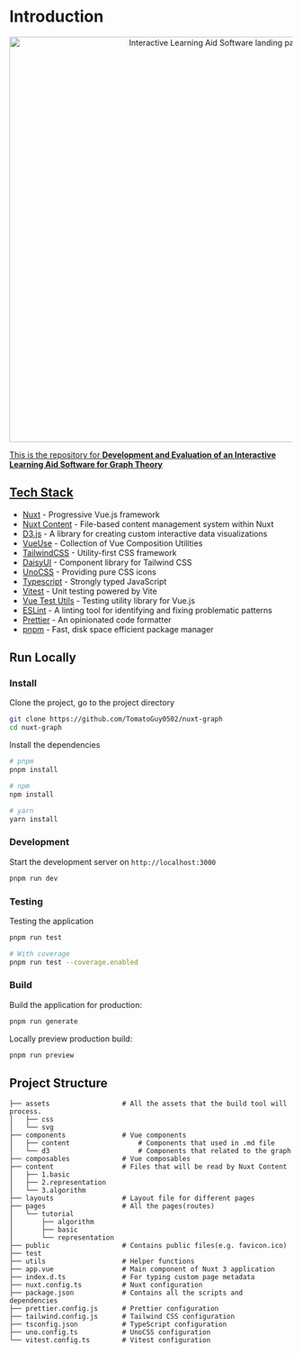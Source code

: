 # Introduction

<p align="center">
  <a href="https://graph-theory-tutorial.vercel.app/" target="_blank">
  <img src="https://i.imgur.com/ITzths5.png" alt="Interactive Learning Aid Software landing page" width='720'>
</p>

This is the repository for **Development and Evaluation of an Interactive Learning Aid Software for Graph Theory**


## Tech Stack

- [Nuxt](https://nuxt.com/) - Progressive Vue.js framework
- [Nuxt Content](https://content.nuxtjs.org/) - File-based content management system within Nuxt
- [D3.js](https://d3js.org/) - A library for creating custom interactive data visualizations
- [VueUse](https://vueuse.org/) - Collection of Vue Composition Utilities
- [TailwindCSS](https://tailwindcss.com/) - Utility-first CSS framework
- [DaisyUI](https://daisyui.com/) - Component library for Tailwind CSS
- [UnoCSS](https://unocss.dev/) - Providing pure CSS icons
- [Typescript](https://www.typescriptlang.org/) - Strongly typed JavaScript
- [Vitest](https://vitest.dev/) - Unit testing powered by Vite
- [Vue Test Utils](https://test-utils.vuejs.org/) - Testing utility library for Vue.js
- [ESLint](https://eslint.org/) - A linting tool for identifying and fixing problematic patterns
- [Prettier](https://prettier.io/) - An opinionated code formatter
- [pnpm](https://pnpm.io/) - Fast, disk space efficient package manager


## Run Locally

### Install
Clone the project, go to the project directory
```bash
git clone https://github.com/TomatoGuy0502/nuxt-graph
cd nuxt-graph
```

Install the dependencies
```bash
# pnpm
pnpm install

# npm
npm install

# yarn
yarn install
```

### Development
Start the development server on `http://localhost:3000`
```bash
pnpm run dev
```

### Testing
Testing the application
```bash
pnpm run test

# With coverage
pnpm run test --coverage.enabled
```

### Build
Build the application for production:
```bash
pnpm run generate
```

Locally preview production build:
```bash
pnpm run preview
```
## Project Structure

```
├── assets                  # All the assets that the build tool will process.
│   ├── css
│   └── svg
├── components              # Vue components
│   ├── content                 # Components that used in .md file
│   └── d3                      # Components that related to the graph
├── composables             # Vue composables
├── content                 # Files that will be read by Nuxt Content
│   ├── 1.basic
│   ├── 2.representation
│   └── 3.algorithm
├── layouts                 # Layout file for different pages
├── pages                   # All the pages(routes)
│   └── tutorial
│       ├── algorithm
│       ├── basic
│       └── representation
├── public                  # Contains public files(e.g. favicon.ico)
├── test
├── utils                   # Helper functions
├── app.vue                 # Main component of Nuxt 3 application
├── index.d.ts              # For typing custom page metadata
├── nuxt.config.ts          # Nuxt configuration
├── package.json            # Contains all the scripts and dependencies
├── prettier.config.js      # Prettier configuration
├── tailwind.config.js      # Tailwind CSS configuration
├── tsconfig.json           # TypeScript configuration
├── uno.config.ts           # UnoCSS configuration
└── vitest.config.ts        # Vitest configuration
```